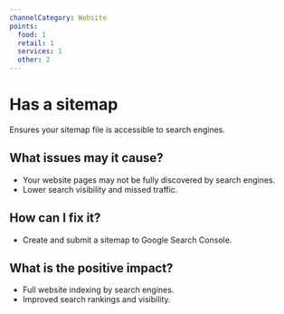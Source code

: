 ```yaml
---
channelCategory: Website
points:
  food: 1
  retail: 1
  services: 1
  other: 2
---
```


# Has a sitemap

Ensures your sitemap file is accessible to search engines.

## What issues may it cause?

- Your website pages may not be fully discovered by search engines.
- Lower search visibility and missed traffic.

## How can I fix it?

- Create and submit a sitemap to Google Search Console.

## What is the positive impact?

- Full website indexing by search engines.
- Improved search rankings and visibility. 